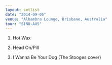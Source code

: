 ```yaml
---
layout: setlist
date: "2014-09-05"
venue: "Alhambra Lounge, Brisbane, Australia"
tour: "SINO-AUS"
---
```



 1. Hot Wax

 2. Head On/Pill

 3. I Wanna Be Your Dog
    (The Stooges cover)


